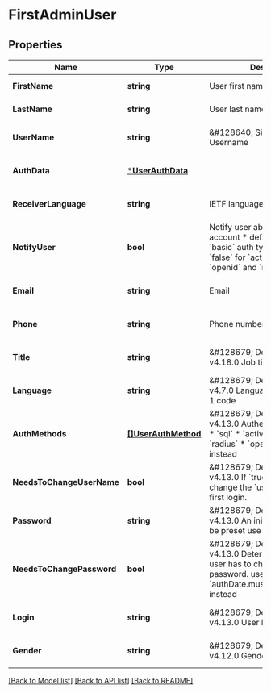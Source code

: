 # FirstAdminUser

## Properties
Name | Type | Description | Notes
------------ | ------------- | ------------- | -------------
**FirstName** | **string** | User first name | [default to null]
**LastName** | **string** | User last name | [default to null]
**UserName** | **string** | &amp;#128640; Since v4.13.0  Username | [optional] [default to null]
**AuthData** | [***UserAuthData**](UserAuthData.md) |  | [optional] [default to null]
**ReceiverLanguage** | **string** | IETF language tag | [optional] [default to null]
**NotifyUser** | **bool** | Notify user about his new account  * default: &#x60;true&#x60; for &#x60;basic&#x60; auth type  * default: &#x60;false&#x60; for &#x60;active_directory&#x60;, &#x60;openid&#x60; and &#x60;radius&#x60; auth types | [optional] [default to null]
**Email** | **string** | Email  | [optional] [default to null]
**Phone** | **string** | Phone number | [optional] [default to null]
**Title** | **string** | &amp;#128679; Deprecated since v4.18.0  Job title | [optional] [default to null]
**Language** | **string** | &amp;#128679; Deprecated since v4.7.0  Language ID or ISO 639-1 code | [optional] [default to null]
**AuthMethods** | [**[]UserAuthMethod**](UserAuthMethod.md) | &amp;#128679; Deprecated since v4.13.0  Authentication methods:  * &#x60;sql&#x60;  * &#x60;active_directory&#x60;  * &#x60;radius&#x60;  * &#x60;openid&#x60;  use &#x60;authData&#x60; instead | [optional] [default to null]
**NeedsToChangeUserName** | **bool** | &amp;#128679; Deprecated since v4.13.0  If &#x60;true&#x60;, the user must change the &#x60;userName&#x60; at the first login. | [optional] [default to false]
**Password** | **string** | &amp;#128679; Deprecated since v4.13.0  An initial password may be preset  use &#x60;authData&#x60; instead | [optional] [default to null]
**NeedsToChangePassword** | **bool** | &amp;#128679; Deprecated since v4.13.0  Determines whether user has to change his / her initial password.  use &#x60;authDate.mustChangePassword&#x60; instead | [optional] [default to null]
**Login** | **string** | &amp;#128679; Deprecated since v4.13.0  User login name | [optional] [default to null]
**Gender** | **string** | &amp;#128679; Deprecated since v4.12.0  Gender | [optional] [default to n]

[[Back to Model list]](../README.md#documentation-for-models) [[Back to API list]](../README.md#documentation-for-api-endpoints) [[Back to README]](../README.md)

